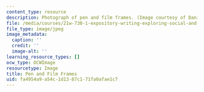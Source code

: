 ```yaml
---
content_type: resource
description: Photograph of pen and film frames. (Image courtesy of Daniel Bersak.)
file: /media/courses/21w-730-1-expository-writing-exploring-social-and-ethical-issues-through-film-and-print-fall-2002/fa4954a9a54c1d1387c171fa0afae1c7_CHP_Pen_Film1jpe.jpg
file_type: image/jpeg
image_metadata:
  caption: ''
  credit: ''
  image-alt: ''
learning_resource_types: []
ocw_type: OCWImage
resourcetype: Image
title: Pen and Film Frames
uid: fa4954a9-a54c-1d13-87c1-71fa0afae1c7
---
```

